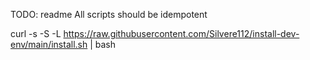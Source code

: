 TODO: readme
All scripts should be idempotent

curl -s -S -L https://raw.githubusercontent.com/Silvere112/install-dev-env/main/install.sh | bash